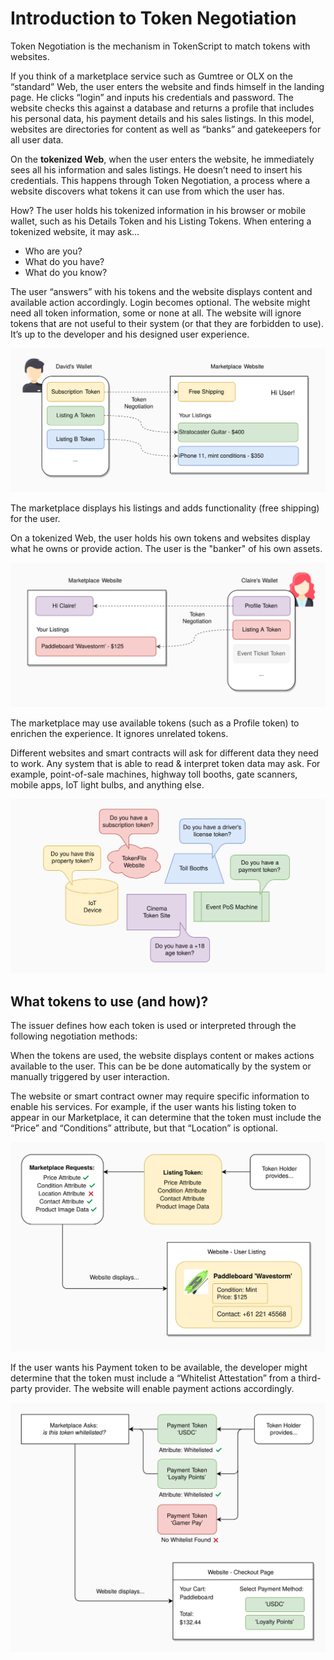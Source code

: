 # Introduction to Token Negotiation

Token Negotiation is the mechanism in TokenScript to match tokens with websites.

If you think of a marketplace service such as Gumtree or OLX on the “standard” Web, the user enters the website and finds himself in the landing page. He clicks “login” and inputs his credentials and password. The website checks this against a database and returns a profile that includes his personal data, his payment details and his sales listings. In this model, websites are directories for content as well as “banks” and gatekeepers for all user data.

On the **tokenized Web**, when the user enters the website, he immediately sees all his information and sales listings. He doesn’t need to insert his credentials. This happens through Token Negotiation, a process where a website discovers what tokens it can use from which the user has.

How? The user holds his tokenized information in his browser or mobile wallet, such as his Details Token and his Listing Tokens. When entering a tokenized website, it may ask…

- Who are you?
- What do you have?
- What do you know?

The user “answers” with his tokens and the website displays content and available action accordingly. Login becomes optional. The website might need all token information, some or none at all. The website will ignore tokens that are not useful to their system (or that they are forbidden to use). It’s up to the developer and his designed user experience.

![david token negotiation example](images/token-negotiation-david-example.svg)

The marketplace displays his listings and adds functionality (free shipping) for the user.

On a tokenized Web, the user holds his own tokens and websites display what he owns or provide action. The user is the "banker" of his own assets.

![claire token negotiation example](images/token-negotiation-claire-example.svg)

The marketplace may use available tokens (such as a Profile token) to enrichen the experience. It ignores unrelated tokens.

Different websites and smart contracts will ask for different data they need to work. Any system that is able to read & interpret token data may ask. For example, point-of-sale machines, highway toll booths, gate scanners, mobile apps, IoT light bulbs, and anything else.

![token negotiation permutations](images/token-negotiation-variations.svg)

## What tokens to use (and how)?

The issuer defines how each token is used or interpreted through the following negotiation methods:

<section data-conref="../TokenNegotiation.dita#negotiation_methods" />

When the tokens are used, the website displays content or makes actions available to the user. This can be be done automatically by the system or manually triggered by user interaction.

The website or smart contract owner may require specific information to enable his services. For example, if the user wants his listing token to appear in our Marketplace, it can determine that the token must include the “Price” and “Conditions” attribute, but that “Location” is optional.

![token negotiation first example](images/token-negotiation-1.svg)

If the user wants his Payment token to be available, the developer might determine that the token must include a “Whitelist Attestation” from a third-party provider. The website will enable payment actions accordingly.

![token negotiation second example](images/token-negotiation-2.svg)
